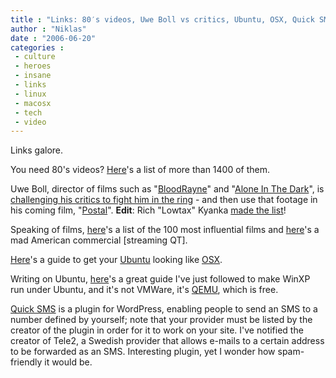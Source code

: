```yaml
---
title : "Links: 80′s videos, Uwe Boll vs critics, Ubuntu, OSX, Quick SMS"
author : "Niklas"
date : "2006-06-20"
categories : 
 - culture
 - heroes
 - insane
 - links
 - linux
 - macosx
 - tech
 - video
---
```


Links galore.

You need 80's videos? [Here](http://www.worksafevideos.com/music_videos)'s a list of more than 1400 of them.

Uwe Boll, director of films such as "[BloodRayne](http://www.imdb.com/title/tt0383222)" and "[Alone In The Dark](http://www.imdb.com/title/tt0369226)", is [challenging his critics to fight him in the ring](http://film.guardian.co.uk/news/story/0,,1801615,00.html) - and then use that footage in his coming film, "[Postal](http://www.imdb.com/title/tt0486640)". **Edit**: Rich "Lowtax" Kyanka [made the list](http://www.somethingawful.com/index.php?a=3883)!

Speaking of films, [here](http://www.afi.com/tvevents/100years/cheers.htm)'s a list of the 100 most influential films and [here](http://www.boardsmag.com/screeningroom/commercials/2971)'s a mad American commercial \[streaming QT\].

[Here](http://users.utu.fi/ljtaim/ubuntuosx.php)'s a guide to get your [Ubuntu](http://ubuntu.com) looking like [OSX](http://www.apple.com/macosx).

Writing on Ubuntu, [here](http://maconstuff.blogspot.com/2006/06/how-to-run-windows-xp-under-ubuntu.html)'s a great guide I've just followed to make WinXP run under Ubuntu, and it's not VMWare, it's [QEMU](http://en.wikipedia.org/wiki/QEMU), which is free.

[Quick SMS](http://www.mutube.com/wordpress/quick-sms) is a plugin for WordPress, enabling people to send an SMS to a number defined by yourself; note that your provider must be listed by the creator of the plugin in order for it to work on your site. I've notified the creator of Tele2, a Swedish provider that allows e-mails to a certain address to be forwarded as an SMS. Interesting plugin, yet I wonder how spam-friendly it would be.
